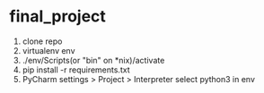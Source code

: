 # final_project

1) clone repo
2) virtualenv env
3) ./env/Scripts(or "bin" on *nix)/activate
4) pip install -r requirements.txt
5) PyCharm settings > Project > Interpreter select python3 in env

